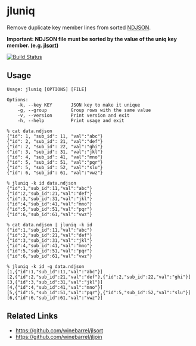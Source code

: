 # jluniq

Remove duplicate key member lines from sorted [NDJSON](http://ndjson.org/).

**Important: NDJSON file must be sorted by the value of the uniq key member. (e.g. [jlsort](https://github.com/winebarrel/jlsort))**

[![Build Status](https://github.com/winebarrel/jluniq/workflows/CI/badge.svg)](https://github.com/winebarrel/jluniq/actions)

## Usage

```
Usage: jluniq [OPTIONS] [FILE]

Options:
    -k, --key KEY       JSON key to make it unique
    -g, --group         Group rows with the same value
    -v, --version       Print version and exit
    -h, --help          Print usage and exit
```

```
% cat data.ndjson
{"id": 1, "sub_id": 11, "val":"abc"}
{"id": 2, "sub_id": 21, "val":"def"}
{"id": 2, "sub_id": 22, "val":"ghi"}
{"id": 3, "sub_id": 31, "val":"jkl"}
{"id": 4, "sub_id": 41, "val":"mno"}
{"id": 5, "sub_id": 51, "val":"pqr"}
{"id": 5, "sub_id": 52, "val":"slu"}
{"id": 6, "sub_id": 61, "val":"vwz"}

% jluniq -k id data.ndjson
{"id":1,"sub_id":11,"val":"abc"}
{"id":2,"sub_id":21,"val":"def"}
{"id":3,"sub_id":31,"val":"jkl"}
{"id":4,"sub_id":41,"val":"mno"}
{"id":5,"sub_id":51,"val":"pqr"}
{"id":6,"sub_id":61,"val":"vwz"}

% cat data.ndjson | jluniq -k id
{"id":1,"sub_id":11,"val":"abc"}
{"id":2,"sub_id":21,"val":"def"}
{"id":3,"sub_id":31,"val":"jkl"}
{"id":4,"sub_id":41,"val":"mno"}
{"id":5,"sub_id":51,"val":"pqr"}
{"id":6,"sub_id":61,"val":"vwz"}

% jluniq -k id -g data.ndjson
[1,{"id":1,"sub_id":11,"val":"abc"}]
[2,{"id":2,"sub_id":21,"val":"def"},{"id":2,"sub_id":22,"val":"ghi"}]
[3,{"id":3,"sub_id":31,"val":"jkl"}]
[4,{"id":4,"sub_id":41,"val":"mno"}]
[5,{"id":5,"sub_id":51,"val":"pqr"},{"id":5,"sub_id":52,"val":"slu"}]
[6,{"id":6,"sub_id":61,"val":"vwz"}]
```

## Related Links

* https://github.com/winebarrel/jlsort
* https://github.com/winebarrel/jljoin
